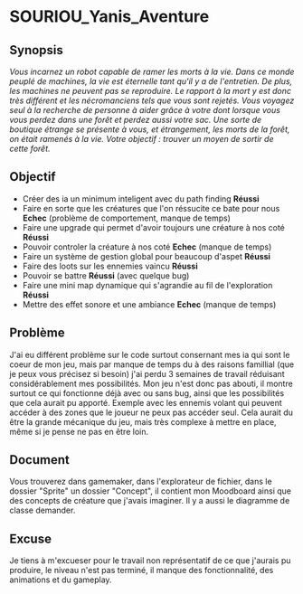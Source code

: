 # SOURIOU_Yanis_Aventure

## Synopsis

*Vous incarnez un robot capable de ramer les morts à la vie. Dans ce monde peuplé de machines, la vie est éternelle tant qu'il y a de l'entretien. De plus, les machines ne peuvent pas se reproduire. Le rapport à la mort y est donc très différent et les nécromanciens tels que vous sont rejetés. Vous voyagez seul à la recherche de personne à aider grâce à votre dont lorsque vous vous perdez dans une forêt et perdez aussi votre sac. Une sorte de boutique étrange se présente à vous, et étrangement, les morts de la forêt, on était ramenés à la vie. Votre objectif : trouver un moyen de sortir de cette forêt.*

## Objectif

- Créer des ia un minimum inteligent avec du path finding **Réussi**
- Faire en sorte que les créatures que l'on réssucite ce bate pour nous **Echec** (problème de comportement, manque de temps)
- Faire une upgrade qui permet d'avoir toujours une créature à nos coté **Réussi**
- Pouvoir controler la créature à nos coté **Echec** (manque de temps)
- Faire un système de gestion global pour beaucoup d'aspet **Réussi**
- Faire des loots sur les ennemies vaincu **Réussi**
- Pouvoir se battre **Réussi** (avec quelque bug)
- Faire une mini map dynamique qui s'agrandie au fil de l'exploration **Réussi**
- Mettre des effet sonore et une ambiance **Echec** (manque de temps)

## Problème

J'ai eu différent problème sur le code surtout consernant mes ia qui sont le coeur de mon jeu, mais par manque de temps du à des raisons famillial (que je peux vous précisez si besoin) j'ai perdu 3 semaines de travail réduisant considérablement mes possibilités. Mon jeu n'est donc pas abouti, il montre surtout ce qui fonctionne déjà avec ou sans bug, ainsi que les possibilités que cela aurait pu apporté. Exemple avec les ennemis volant qui peuvent accéder à des zones que le joueur ne peux pas accéder seul. Cela aurait du être la grande mécanique du jeu, mais très complexe à mettre en place, même si je pense ne pas en être loin.

## Document

Vous trouverez dans gamemaker, dans l'explorateur de fichier, dans le dossier "Sprite" un dossier "Concept", il contient mon Moodboard ainsi que des concepts de créature que j'avais imaginer. Il y a aussi le diagramme de classe demander.

## Excuse

Je tiens à m'excueser pour le travail non représentatif de ce que j'aurais pu produire, le niveau n'est pas terminé, il manque des fonctionnalité, des animations et du gameplay.
